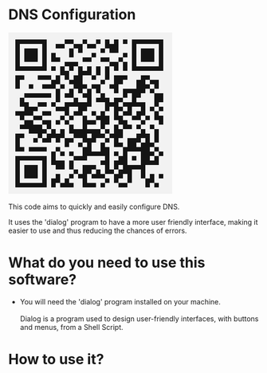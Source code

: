 # DNS Configuration
![all text](https://github.com/dioxfile/Network-Scripts/raw/master/DNS_Config/DNS_Config.png)

This code aims to quickly and easily configure DNS.

It uses the 'dialog' program to have a more user friendly interface, making it easier to use and thus reducing the chances of errors.

# What do you need to use this software?
- You will need the 'dialog' program installed on your machine.<br/><br/>
Dialog is a program used to design user-friendly interfaces, with buttons and menus, from a Shell Script.

# How to use it?
